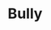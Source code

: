 ---
title: Bully
description: Take it all in, cupcake. You don't want those pictures to go viral now, do you? 
category: NSFW
price: 80
images: 
    - /assets/img/available/bully.jpg
---